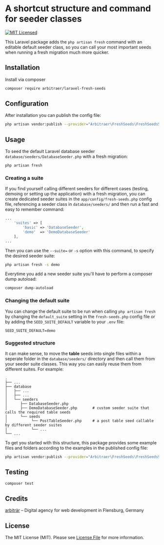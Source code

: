 # A shortcut structure and command for seeder classes

[![MIT Licensed](https://img.shields.io/badge/license-MIT-brightgreen.svg?style=flat-square)](LICENSE.md)

This Laravel package adds the `php artisan fresh` command with an editable default seeder class, so you can call your most important seeds when running a fresh migration much more quicker.


## Installation

Install via composer

``` bash
composer require arbitraer/laravel-fresh-seeds
```

## Configuration

After installation you can publish the config file:

``` bash
php artisan vendor:publish --provider="Arbitraer\FreshSeeds\FreshSeedsServiceProvider" --tag="config"
```

## Usage

To seed the default Laravel database seeder `database/seeders/DatabaseSeeder.php` with a fresh migration:

``` bash
php artisan fresh
```

### Creating a suite

If you find yourself calling different seeders for different cases (testing, demoing or setting up the application) with a fresh migration, you can create dedicated seeder suites in the `app/config/fresh-seeds.php` config file, referencing a seeder class in `database/seeders/` and then run a fast and easy to remember command:

``` php
...
    'suites' => [
        'basic' => 'DatabaseSeeder',
        'demo'  => 'DemoDatabaseSeeder'
    ],
...
```

Then you can use the `--suite=` or `-s` option with this command, to specify the desired seeder suite:

``` bash
php artisan fresh -s demo
```

Everytime you add a new seeder suite you'll have to perform a composer dump autoload:
``` bash
composer dump-autoload
```

### Changing the default suite

You can change the default suite to be run when calling `php artisan fresh` by changing the `default_suite` setting in the `fresh-seeds.php` config file or by adding the `SEED_SUITE_DEFAULT` variable to your `.env` file:

``` env
SEED_SUITE_DEFAULT=demo
```

### Suggested structure

It can make sense, to move the **table** seeds into single files within a seperate folder in the `database/seeders/` directory and then call them from your seeder suite classes. This way you can easily reuse them from different suites. For example:

    .
    ├── ...
    ├── database
    │   ├── ...
    │   ├── ...
    │   └── seeders
    │      ├── DatabaseSeeder.php
    │      ├── DemoDatabaseSeeder.php       # custom seeder suite that calls the required table seeds
    │      └── seeds
    │           └── PostTableSeeder.php     # a post table seed callable by different seeder suites
    │           └── ...
    └── ...

To get you started with this structure, this package provides some example files and folders according to the examples in the published config file:
``` bash
php artisan vendor:publish --provider="Arbitraer\FreshSeeds\FreshSeedsServiceProvider" --tag="suites"
```

## Testing
``` bash
composer test
```

## Credits

[arbiträr](https://arbitraer.de) – Digital agency for web development in Flensburg, Germany

## License

The MIT License (MIT). Please see [License File](LICENSE.md) for more information.